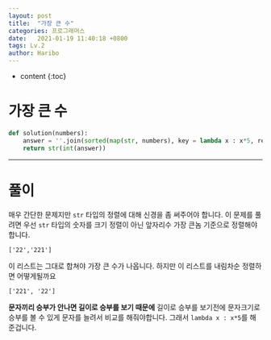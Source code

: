 ```yaml
---
layout: post
title:  "가장 큰 수"
categories: 프로그래머스
date:   2021-01-19 11:40:18 +0800
tags: Lv.2
author: Haribo
---
```


* content
{:toc}
# 가장 큰 수

```python
def solution(numbers):
    answer = ''.join(sorted(map(str, numbers), key = lambda x : x*5, reverse = True))
    return str(int(answer))
```

---









# 풀이

매우 간단한 문제지만 `str` 타입의 정렬에 대해 신경을 좀 써주어야 합니다. 이 문제를 풀려면 우선 `str` 타입의 숫자를 크기 정렬이 아닌 앞자리수 가장 큰놈 기준으로 정렬해야합니다.

```
['22','221']
```

이 리스트는 그대로 합쳐야 가장 큰 수가 나옵니다. 하지만 이 리스트를 내림차순 정렬하면 어떻게될까요

```
['221', '22'] 
```

**문자끼리 승부가 안나면 길이로 승부를 보기 때문에** 길이로 승부를 보기전에 문자크기로 승부를 볼 수 있게 문자를 늘려서 비교를 해줘야합니다. 그래서 `lambda x : x*5`를 해준겁니다.

